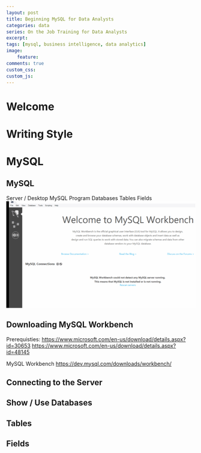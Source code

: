 ```yaml
---
layout: post
title: Beginning MySQL for Data Analysts
categories: data
series: On the Job Training for Data Analysts
excerpt:
tags: [mysql, business intelligence, data analytics]
image: 
    feature: 
comments: true
custom_css:
custom_js: 
---
```


# Welcome

# Writing Style


# MySQL
## MySQL
Server / Desktop
MySQL Program
Databases
Tables
Fields
![connecting-to-mysql-server](../images/data-analytics-series/connecting_to_server.gif)

## Downloading MySQL Workbench
Prerequisties:
https://www.microsoft.com/en-us/download/details.aspx?id=30653
https://www.microsoft.com/en-us/download/details.aspx?id=48145

MySQL Workbench
https://dev.mysql.com/downloads/workbench/

## Connecting to the Server
## Show / Use Databases
## Tables
## Fields